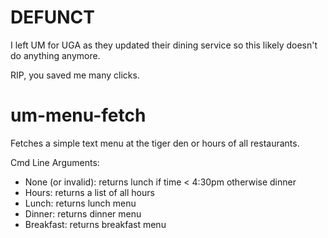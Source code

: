 # DEFUNCT
I left UM for UGA as they updated their dining service so this likely doesn't do anything anymore.

RIP, you saved me many clicks. 

# um-menu-fetch
Fetches a simple text menu at the tiger den or hours of all restaurants.

Cmd Line Arguments:

- None (or invalid): returns lunch if time < 4:30pm otherwise dinner
- Hours: returns a list of all hours
- Lunch: returns lunch menu
- Dinner: returns dinner menu
- Breakfast: returns breakfast menu
